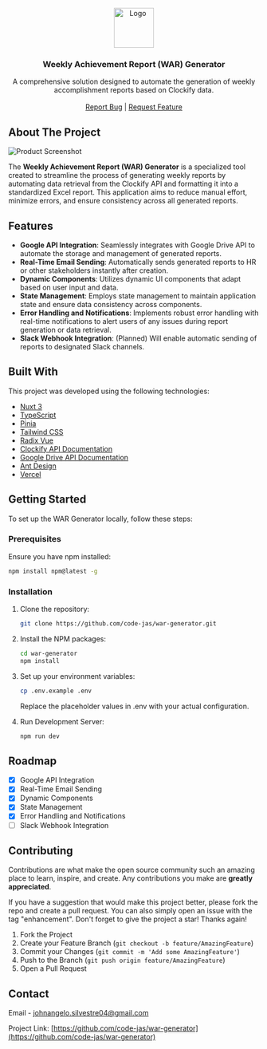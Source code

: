 <br />
<div align="center">
    <a href="https://github.com/code-jas/war-generator">
        <img
            src="https://github.com/code-jas/war-generator/blob/main/public/images/logo/android-chrome-512x512.png?raw=true"
            alt="Logo" width="80" height="80">
    </a>
    <h3 align="center">Weekly Achievement Report (WAR) Generator</h3>
    <p align="center">
        A comprehensive solution designed to automate the generation of weekly
        accomplishment reports based on Clockify data.
        <br /> <br />
        <!-- <a href="https://github.com/code-jas/war-generator">
            <strong>Explore the docs »</strong>
        </a> -->
        <!-- <br /> <br /> -->
        <!-- <a href="https://github.com/code-jas/war-generator">View Demo</a> -->
        <a
            href="https://github.com/code-jas/war-generator/issues/new?labels=bug&template=bug-report---.md">Report
            Bug</a> |
        <a
            href="https://github.com/code-jas/war-generator/issues/new?labels=enhancement&template=feature-request---.md">Request
            Feature</a>
    </p>
</div>

## About The Project

![Product Screenshot](https://github.com/code-jas/war-generator/blob/main/assets/screenshots/splashscreen.png?raw=true)

The **Weekly Achievement Report (WAR) Generator** is a specialized tool created to streamline the process of generating weekly reports by automating data retrieval from the Clockify API and formatting it into a standardized Excel report. This application aims to reduce manual effort, minimize errors, and ensure consistency across all generated reports.

## Features

- **Google API Integration**: Seamlessly integrates with Google Drive API to automate the storage and management of generated reports.
- **Real-Time Email Sending**: Automatically sends generated reports to HR or other stakeholders instantly after creation.
- **Dynamic Components**: Utilizes dynamic UI components that adapt based on user input and data.
- **State Management**: Employs state management to maintain application state and ensure data consistency across components.
- **Error Handling and Notifications**: Implements robust error handling with real-time notifications to alert users of any issues during report generation or data retrieval.
- **Slack Webhook Integration**: (Planned) Will enable automatic sending of reports to designated Slack channels.

## Built With

This project was developed using the following technologies:

- [Nuxt 3](https://nuxt.com)
- [TypeScript](https://www.typescriptlang.org)
- [Pinia](https://pinia.vuejs.org/)
- [Tailwind CSS](https://tailwindcss.com)
- [Radix Vue](https://www.radix-vue.com/overview/getting-started.html)
- [Clockify API Documentation](https://docs.clockify.me/)
- [Google Drive API Documentation](https://github.com/googleapis/google-api-nodejs-client?tab=readme-ov-file#readme)
- [Ant Design](https://ant.design)
- [Vercel](https://vercel.com/docs)

## Getting Started

To set up the WAR Generator locally, follow these steps:

### Prerequisites

Ensure you have npm installed:

```sh
npm install npm@latest -g
```

### Installation

1.  Clone the repository:

    ```sh
    git clone https://github.com/code-jas/war-generator.git
    ```

2.  Install the NPM packages:

    ```sh
    cd war-generator
    npm install
    ```

3.  Set up your environment variables:

    ```sh
    cp .env.example .env
    ```

    Replace the placeholder values in .env with your actual configuration.

4.  Run Development Server:

    ```sh
    npm run dev
    ```

<!-- ## Usage

The WAR Generator can be used to:

- Automate the generation of weekly reports from Clockify data.
- Customize report content and format as per the company’s requirements.
- Distribute reports via email, Google Drive, or Slack (upcoming feature).
- Preview reports in real-time before finalizing to ensure data accuracy. -->

<!-- _For more examples, please refer to the [Documentation](https://github.com/code-jas/war-generator/docs)_ -->

## Roadmap

- [x] Google API Integration
- [x] Real-Time Email Sending
- [x] Dynamic Components
- [x] State Management
- [x] Error Handling and Notifications
- [ ] Slack Webhook Integration

<!-- See the [open issues](https://github.com/code-jas/war-generator/issues) for a full list of proposed features (and known issues). -->

## Contributing

Contributions are what make the open source community such an amazing place to learn, inspire, and create. Any contributions you make are **greatly appreciated**.

If you have a suggestion that would make this project better, please fork the repo and create a pull request. You can also simply open an issue with the tag "enhancement". Don't forget to give the project a star! Thanks again!

1.  Fork the Project
2.  Create your Feature Branch (`git checkout -b feature/AmazingFeature`)
3.  Commit your Changes (`git commit -m 'Add some AmazingFeature'`)
4.  Push to the Branch (`git push origin feature/AmazingFeature`)
5.  Open a Pull Request

## Contact

Email - johnangelo.silvestre04@gmail.com

Project Link: [https://github.com/code-jas/war-generator](https://github.com/code-jas/war-generator)

<!-- ## Acknowledgments

Special thanks to the following resources and communities for their support:

- [Nuxt.js Documentation](https://nuxt.com/)
- [Clockify API Documentation](https://docs.clockify.me/)
- [Google Drive API Documentation](https://github.com/googleapis/google-api-nodejs-client?tab=readme-ov-file#readme)
- [Radix Vue](https://www.radix-vue.com/overview/getting-started.html)
- [Pinia](https://pinia.vuejs.org/)
- [Tailwind CSS Documentation](https://tailwindcss.com/docs)
- [Vercel](https://vercel.com/docs) -->
